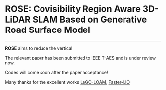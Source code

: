 # ROSE: Covisibility Region Aware 3D-LiDAR SLAM Based on Generative Road Surface Model 
---
**ROSE** aims to reduce the vertical 

The relevant paper has been submitted to IEEE T-AES and is under review now. 

Codes will come soon after the paper acceptance! 

Many thanks for the excellent works [LeGO-LOAM](https://github.com/RobustFieldAutonomyLab/LeGO-LOAM), [Faster-LIO](https://github.com/gaoxiang12/faster-lio) 
